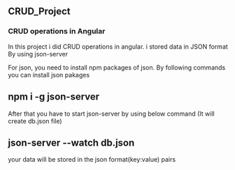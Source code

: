 ## CRUD_Project

### CRUD operations in Angular

In this project i did CRUD operations in angular. i stored data in JSON format By using json-server 

For json, you need to install npm packages of json. By following commands you can install json pakages
## npm i -g json-server 

After that you have to start json-server by using below command (It will create db.json file)
## json-server --watch db.json

your data will be stored in the json format(key:value) pairs
